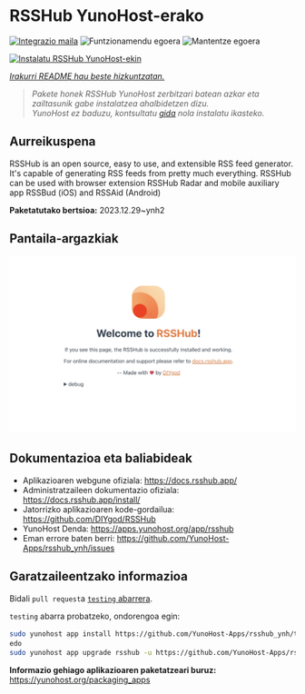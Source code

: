 <!--
Ohart ongi: README hau automatikoki sortu da <https://github.com/YunoHost/apps/tree/master/tools/readme_generator>ri esker
EZ editatu eskuz.
-->

# RSSHub YunoHost-erako

[![Integrazio maila](https://dash.yunohost.org/integration/rsshub.svg)](https://ci-apps.yunohost.org/ci/apps/rsshub/) ![Funtzionamendu egoera](https://ci-apps.yunohost.org/ci/badges/rsshub.status.svg) ![Mantentze egoera](https://ci-apps.yunohost.org/ci/badges/rsshub.maintain.svg)

[![Instalatu RSSHub YunoHost-ekin](https://install-app.yunohost.org/install-with-yunohost.svg)](https://install-app.yunohost.org/?app=rsshub)

*[Irakurri README hau beste hizkuntzatan.](./ALL_README.md)*

> *Pakete honek RSSHub YunoHost zerbitzari batean azkar eta zailtasunik gabe instalatzea ahalbidetzen dizu.*  
> *YunoHost ez baduzu, kontsultatu [gida](https://yunohost.org/install) nola instalatu ikasteko.*

## Aurreikuspena

RSSHub is an open source, easy to use, and extensible RSS feed generator. It's capable of generating RSS feeds from pretty much everything. RSSHub can be used with browser extension RSSHub Radar and mobile auxiliary app RSSBud (iOS) and RSSAid (Android)


**Paketatutako bertsioa:** 2023.12.29~ynh2

## Pantaila-argazkiak

![RSSHub(r)en pantaila-argazkia](./doc/screenshots/screenshot.png)

## Dokumentazioa eta baliabideak

- Aplikazioaren webgune ofiziala: <https://docs.rsshub.app/>
- Administratzaileen dokumentazio ofiziala: <https://docs.rsshub.app/install/>
- Jatorrizko aplikazioaren kode-gordailua: <https://github.com/DIYgod/RSSHub>
- YunoHost Denda: <https://apps.yunohost.org/app/rsshub>
- Eman errore baten berri: <https://github.com/YunoHost-Apps/rsshub_ynh/issues>

## Garatzaileentzako informazioa

Bidali `pull request`a [`testing` abarrera](https://github.com/YunoHost-Apps/rsshub_ynh/tree/testing).

`testing` abarra probatzeko, ondorengoa egin:

```bash
sudo yunohost app install https://github.com/YunoHost-Apps/rsshub_ynh/tree/testing --debug
edo
sudo yunohost app upgrade rsshub -u https://github.com/YunoHost-Apps/rsshub_ynh/tree/testing --debug
```

**Informazio gehiago aplikazioaren paketatzeari buruz:** <https://yunohost.org/packaging_apps>
